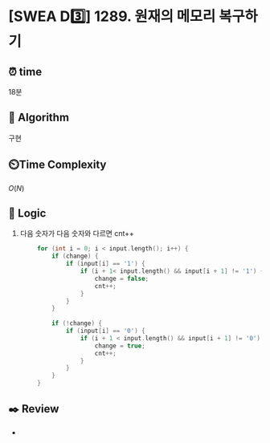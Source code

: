 # [SWEA D3️⃣] 1289. 원재의 메모리 복구하기
 
## ⏰  **time**

18분

## :pushpin: **Algorithm**

구현

## ⏲️**Time Complexity**

$O(N)$

## :round_pushpin: **Logic**
1. 다음 숫자가 다음 숫자와 다르면 cnt++
```cpp
		for (int i = 0; i < input.length(); i++) {
			if (change) {
				if (input[i] == '1') {
					if (i + 1< input.length() && input[i + 1] != '1') {
						change = false;
						cnt++;
					}
				}
			}
			
			if (!change) {
				if (input[i] == '0') {
					if (i + 1 < input.length() && input[i + 1] != '0') {
						change = true;
						cnt++;
					}
				}
			}
		}
```

## :black_nib: **Review**
- 
